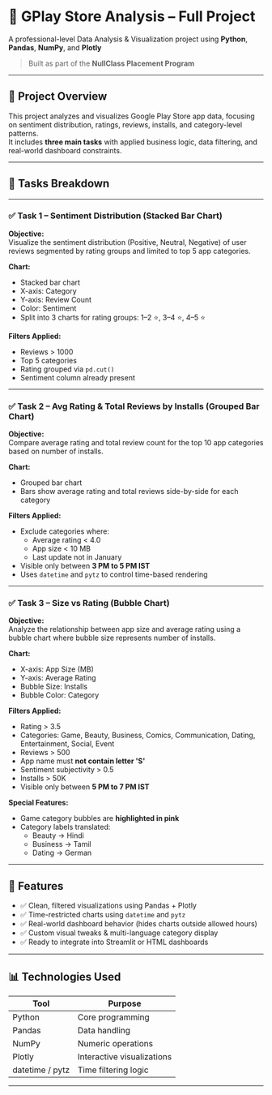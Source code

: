 # 📱 GPlay Store Analysis – Full Project

A professional-level Data Analysis & Visualization project using **Python**, **Pandas**, **NumPy**, and **Plotly**  
> Built as part of the **NullClass Placement Program**

---

## 📌 Project Overview

This project analyzes and visualizes Google Play Store app data, focusing on sentiment distribution, ratings, reviews, installs, and category-level patterns.  
It includes **three main tasks** with applied business logic, data filtering, and real-world dashboard constraints.

---

## 📂 Tasks Breakdown

---

### ✅ Task 1 – Sentiment Distribution (Stacked Bar Chart)

**Objective:**  
Visualize the sentiment distribution (Positive, Neutral, Negative) of user reviews segmented by rating groups and limited to top 5 app categories.

**Chart:**  
- Stacked bar chart
- X-axis: Category  
- Y-axis: Review Count  
- Color: Sentiment  
- Split into 3 charts for rating groups: 1–2 ⭐, 3–4 ⭐, 4–5 ⭐

**Filters Applied:**  
- Reviews > 1000  
- Top 5 categories  
- Rating grouped via `pd.cut()`  
- Sentiment column already present

---

### ✅ Task 2 – Avg Rating & Total Reviews by Installs (Grouped Bar Chart)

**Objective:**  
Compare average rating and total review count for the top 10 app categories based on number of installs.

**Chart:**  
- Grouped bar chart  
- Bars show average rating and total reviews side-by-side for each category

**Filters Applied:**  
- Exclude categories where:
  - Average rating < 4.0  
  - App size < 10 MB  
  - Last update not in January  
- Visible only between **3 PM to 5 PM IST**  
- Uses `datetime` and `pytz` to control time-based rendering

---

### ✅ Task 3 – Size vs Rating (Bubble Chart)

**Objective:**  
Analyze the relationship between app size and average rating using a bubble chart where bubble size represents number of installs.

**Chart:**  
- X-axis: App Size (MB)  
- Y-axis: Average Rating  
- Bubble Size: Installs  
- Bubble Color: Category  

**Filters Applied:**  
- Rating > 3.5  
- Categories: Game, Beauty, Business, Comics, Communication, Dating, Entertainment, Social, Event  
- Reviews > 500  
- App name must **not contain letter 'S'**  
- Sentiment subjectivity > 0.5  
- Installs > 50K  
- Visible only between **5 PM to 7 PM IST**

**Special Features:**  
- Game category bubbles are **highlighted in pink**  
- Category labels translated:
  - Beauty → Hindi  
  - Business → Tamil  
  - Dating → German

---

## 🚀 Features

- ✅ Clean, filtered visualizations using Pandas + Plotly  
- ✅ Time-restricted charts using `datetime` and `pytz`  
- ✅ Real-world dashboard behavior (hides charts outside allowed hours)  
- ✅ Custom visual tweaks & multi-language category display  
- ✅ Ready to integrate into Streamlit or HTML dashboards

---

## 📊 Technologies Used

| Tool    | Purpose                     |
|---------|-----------------------------|
| Python  | Core programming            |
| Pandas  | Data handling               |
| NumPy   | Numeric operations          |
| Plotly  | Interactive visualizations  |
| datetime / pytz | Time filtering logic |

---